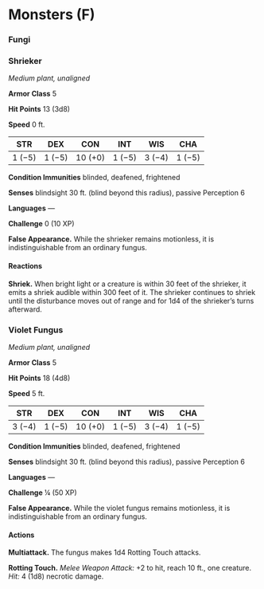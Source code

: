 # Monsters (F)

### Fungi

### Shrieker

*Medium plant, unaligned*

**Armor Class** 5

**Hit Points** 13 (3d8)

**Speed** 0 ft.

|STR|DEX|CON|INT|WIS|CHA|
|--- |--- |--- |--- |--- |--- |
|1 (−5)|1 (−5)|10 (+0)|1 (−5)|3 (−4)|1 (−5)|

**Condition Immunities** blinded, deafened, frightened

**Senses** blindsight 30 ft. (blind beyond this radius), passive Perception 6

**Languages** —

**Challenge** 0 (10 XP)

**False Appearance.** While the shrieker remains motionless, it is indistinguishable from an ordinary fungus.

#### Reactions

**Shriek.** When bright light or a creature is within 30 feet of the shrieker, it emits a shriek audible within 300 feet of it. The shrieker continues to shriek until the disturbance moves out of range and for 1d4 of the shrieker’s turns afterward.

### Violet Fungus

*Medium plant, unaligned*

**Armor Class** 5

**Hit Points** 18 (4d8)

**Speed** 5 ft.

|STR|DEX|CON|INT|WIS|CHA|
|--- |--- |--- |--- |--- |--- |
|3 (−4)|1 (−5)|10 (+0)|1 (−5)|3 (−4)|1 (−5)|

**Condition Immunities** blinded, deafened, frightened

**Senses** blindsight 30 ft. (blind beyond this radius), passive Perception 6

**Languages** —

**Challenge** &frac14; (50 XP)

**False Appearance.** While the violet fungus remains motionless, it is indistinguishable from an ordinary fungus.

#### Actions

**Multiattack.** The fungus makes 1d4 Rotting Touch attacks.

**Rotting Touch.** *Melee Weapon Attack:* +2 to hit, reach 10 ft., one creature. *Hit:* 4 (1d8) necrotic damage. 
